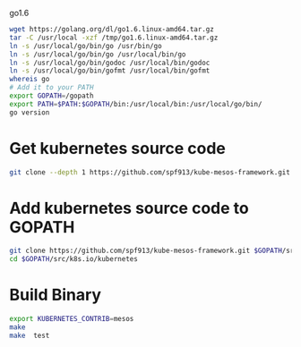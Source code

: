 go1.6
```bash
wget https://golang.org/dl/go1.6.linux-amd64.tar.gz
tar -C /usr/local -xzf /tmp/go1.6.linux-amd64.tar.gz
ln -s /usr/local/go/bin/go /usr/bin/go
ln -s /usr/local/go/bin/go /usr/local/bin/go
ln -s /usr/local/go/bin/godoc /usr/local/bin/godoc
ln -s /usr/local/go/bin/gofmt /usr/local/bin/gofmt
whereis go
# Add it to your PATH
export GOPATH=/gopath
export PATH=$PATH:$GOPATH/bin:/usr/local/bin:/usr/local/go/bin/
go version
```

# Get kubernetes source code
```bash
git clone --depth 1 https://github.com/spf913/kube-mesos-framework.git
```

# Add kubernetes source code to GOPATH
```bash
git clone https://github.com/spf913/kube-mesos-framework.git $GOPATH/src/k8s.io/kubernetes
cd $GOPATH/src/k8s.io/kubernetes
```

# Build Binary
```bash
export KUBERNETES_CONTRIB=mesos
make
make  test
```
